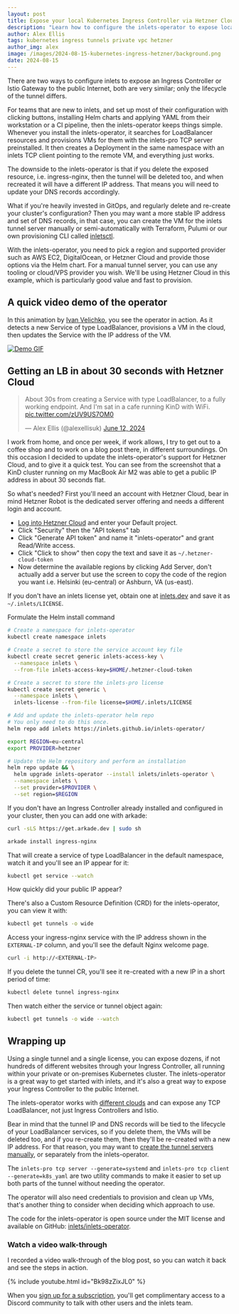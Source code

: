 ```yaml
---
layout: post
title: Expose your local Kubernetes Ingress Controller via Hetzner Cloud
description: "Learn how to configure the inlets-operator to expose local Kubernetes Ingress resources with Hetzner Cloud"
author: Alex Ellis
tags: kubernetes ingress tunnels private vpc hetzner
author_img: alex
image: /images/2024-08-15-kubernetes-ingress-hetzner/background.png
date: 2024-08-15
---
```


There are two ways to configure inlets to expose an Ingress Controller or Istio Gateway to the public Internet, both are very similar; only the lifecycle of the tunnel differs.

For teams that are new to inlets, and set up most of their configuration with clicking buttons, installing Helm charts and applying YAML from their workstation or a CI pipeline, then the inlets-operator keeps things simple. Whenever you install the inlets-operator, it searches for LoadBalancer resources and provisions VMs for them with the inlets-pro TCP server preinstalled. It then creates a Deployment in the same namespace with an inlets TCP client pointing to the remote VM, and everything just works.

The downside to the inlets-operator is that if you delete the exposed resource, i.e. ingress-nginx, then the tunnel will be deleted too, and when recreated it will have a different IP address. That means you will need to update your DNS records accordingly.

What if you're heavily invested in GitOps, and regularly delete and re-create your cluster's configuration? Then you may want a more stable IP address and set of DNS records, in that case, you can create the VM for the inlets tunnel server manually or semi-automatically with Terraform, Pulumi or our own provisioning CLI called [inletsctl](https://docs.inlets.dev/reference/inletsctl/).

With the inlets-operator, you need to pick a region and supported provider such as AWS EC2, DigitalOcean, or Hetzner Cloud and provide those options via the Helm chart. For a manual tunnel server, you can use any tooling or cloud/VPS provider you wish. We'll be using Hetzner Cloud in this example, which is particularly good value and fast to provision.  

## A quick video demo of the operator

In this animation by [Ivan Velichko](https://iximiuz.com/en/posts/kubernetes-operator-pattern), you see the operator in action. As it detects a new Service of type LoadBalancer, provisions a VM in the cloud, then updates the Service with the IP address of the VM.

[![Demo GIF](https://iximiuz.com/kubernetes-operator-pattern/kube-operator-example-opt.gif)](https://iximiuz.com/en/posts/kubernetes-operator-pattern)

## Getting an LB in about 30 seconds with Hetzner Cloud

<blockquote class="twitter-tweet" data-conversation="none"><p lang="en" dir="ltr">About 30s from creating a Service with type LoadBalancer, to a fully working endpoint. And I&#39;m sat in a cafe running KinD with WiFi. <a href="https://t.co/zUV9US7OM0">pic.twitter.com/zUV9US7OM0</a></p>&mdash; Alex Ellis (@alexellisuk) <a href="https://twitter.com/alexellisuk/status/1800863973581136340?ref_src=twsrc%5Etfw">June 12, 2024</a></blockquote> <script async src="https://platform.twitter.com/widgets.js" charset="utf-8"></script>

I work from home, and once per week, if work allows, I try to get out to a coffee shop and to work on a blog post there, in different surroundings. On this occasion I decided to update the inlets-operator's support for Hetzner Cloud, and to give it a quick test. You can see from the screenshot that a KinD cluster running on my MacBook Air M2 was able to get a public IP address in about 30 seconds flat.

So what's needed? First you'll need an account with Hetzner Cloud, bear in mind Hetzner Robot is the dedicated server offering and needs a different login and account.

* [Log into Hetzner Cloud](https://accounts.hetzner.com/login) and enter your Default project.
* Click "Security" then the "API tokens" tab
* Click "Generate API token" and name it "inlets-operator" and grant Read/Write access.
* Click "Click to show" then copy the text and save it as `~/.hetzner-cloud-token`
* Now determine the available regions by clicking Add Server, don't actually add a server but use the screen to copy the code of the region you want i.e. Helsinki (eu-central) or Ashburn, VA (us-east).

If you don't have an inlets license yet, obtain one at [inlets.dev](https://inlets.dev/pricing) and save it as `~/.inlets/LICENSE`.

Formulate the Helm install command

```bash
# Create a namespace for inlets-operator
kubectl create namespace inlets

# Create a secret to store the service account key file
kubectl create secret generic inlets-access-key \
  --namespace inlets \
  --from-file inlets-access-key=$HOME/.hetzner-cloud-token

# Create a secret to store the inlets-pro license
kubectl create secret generic \
  --namespace inlets \
  inlets-license --from-file license=$HOME/.inlets/LICENSE

# Add and update the inlets-operator helm repo
# You only need to do this once.
helm repo add inlets https://inlets.github.io/inlets-operator/

export REGION=eu-central
export PROVIDER=hetzner

# Update the Helm repository and perform an installation
helm repo update && \
  helm upgrade inlets-operator --install inlets/inlets-operator \
  --namespace inlets \
  --set provider=$PROVIDER \
  --set region=$REGION
```

If you don't have an Ingress Controller already installed and configured in your cluster, then you can add one with arkade:

```bash
curl -sLS https://get.arkade.dev | sudo sh

arkade install ingress-nginx
```

That will create a service of type LoadBalancer in the default namespace, watch it and you'll see an IP appear for it:

```bash
kubectl get service --watch
```

How quickly did your public IP appear?

There's also a Custom Resource Definition (CRD) for the inlets-operator, you can view it with:

```bash
kubectl get tunnels -o wide
```

Access your ingress-nginx service with the IP address shown in the `EXTERNAL-IP` column, and you'll see the default Nginx welcome page.

```bash
curl -i http://<EXTERNAL-IP>
```

If you delete the tunnel CR, you'll see it re-created with a new IP in a short period of time:
    
```bash 
kubectl delete tunnel ingress-nginx
```

Then watch either the service or tunnel object again:

```bash
kubectl get tunnels -o wide --watch
```

## Wrapping up

Using a single tunnel and a single license, you can expose dozens, if not hundreds of different websites through your Ingress Controller, all running within your private or on-premises Kubernetes cluster. The inlets-operator is a great way to get started with inlets, and it's also a great way to expose your Ingress Controller to the public Internet.

The inlets-operator works with [different clouds](https://docs.inlets.dev/reference/inlets-operator) and can expose any TCP LoadBalancer, not just Ingress Controllers and Istio.

Bear in mind that the tunnel IP and DNS records will be tied to the lifecycle of your LoadBalancer services, so if you delete them, the VMs will be deleted too, and if you re-create them, then they'll be re-created with a new IP address. For that reason, you may want to [create the tunnel servers manually](https://docs.inlets.dev/tutorial/manual-tcp-server/), or separately from the inlets-operator.

The `inlets-pro tcp server --generate=systemd` and `inlets-pro tcp client --generate=k8s_yaml` are two utility commands to make it easier to set up both parts of the tunnel without needing the operator.

The operator will also need credentials to provision and clean up VMs, that's another thing to consider when deciding which approach to use.

The code for the inlets-operator is open source under the MIT license and available on GitHub: [inlets/inlets-operator](https://github.com/inlets/inlets-operator/).

### Watch a video walk-through

I recorded a video walk-through of the blog post, so you can watch it back and see the steps in action.

{% include youtube.html id="Bk98zZixJL0" %}

When you [sign up for a subscription](https://inlets.dev/pricing), you'll get complimentary access to a Discord community to talk with other users and the inlets team.
